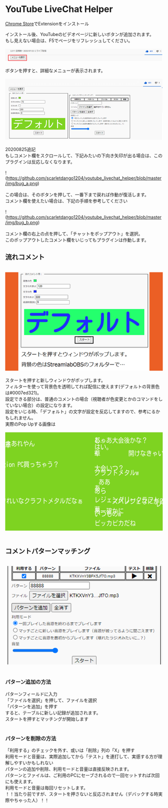 # YouTube LiveChat Helper

[Chrome Store](https://chrome.google.com/webstore/detail/youtube-livechat-helper/dihhkdapcdefppaikipkkcfnaieagnmm)でExtensionをインストール

インストール後、YouTubeのビデオページに新しいボタンが追加されます。<br>
もし見えない場合は、F5でページをリフレッシュしてください。<br>
<br>![button](https://github.com/scarletdango1204/youtube_livechat_helper/blob/master/img/troggle.png)<br><br>
ボタンを押すと、詳細なメニューが表示されます。<br>
<br>![button](https://github.com/scarletdango1204/youtube_livechat_helper/blob/master/img/troggle_b.png)<br><br>
20200825追記<br>
もしコメント欄をスクロールして、下記みたいの下向き矢印が出る場合は、このプラグインは反応しなくなります。<br>
<br>!(https://github.com/scarletdango1204/youtube_livechat_helper/blob/master/img/bug_a.png)<br><br>
この場合は、そのボタンを押して、一番下まで戻れば作動が復活します。<br>
コメント欄を使えたい場合は、下記の手順を参考してください<br>
<br>!(https://github.com/scarletdango1204/youtube_livechat_helper/blob/master/img/bug_b.png)<br><br>
コメント欄の右上の点を押して、「チャットをポップアウト」を選択。<br>
このポップアウトしたコメント欄をいじってもプラグインは作動します。<br>

## 流れコメント
<br>![flowComment](https://github.com/scarletdango1204/youtube_livechat_helper/blob/master/img/set_commet.png)<br><br>
スタートを押すと新しウィンドウがポップします。<br>
フィルターを使って背景色を透明してれば配信に使えます(デフォルトの背景色は#0007ed321)。<br>
設定できる部分は、普通のコメントの場合（視聴者が色変更とかのコマンドをしていない場合）の設定になります。<br>
設定をいじる時、「デフォルト」の文字が設定を反応してますので、参考にるかもしれません。<br>
実際のPop Upする画像は<br>
<br>![flowComment](https://github.com/scarletdango1204/youtube_livechat_helper/blob/master/img/description_2.png)<br><br>

## コメントパターンマッチング
<br>![flowComment](https://github.com/scarletdango1204/youtube_livechat_helper/blob/master/img/set_pattern.png)<br><br>
### パターン追加の方法
パターンフィールドに入力<br>
「ファイルを選択」を押して、ファイルを選択<br>
「パターンを追加」を押す<br>
すると、テーブルに新しい記録が追加されます。<br>
スタートを押すとマッチングが開始します<br><br>

### パターンを削除の方法
「利用する」のチェックを外す、或いは「削除」列の「X」を押す<br>
利用モードと音量は、実際追加してから「テスト」を連打して、実感する方が理解しやすいかもしれない<br>
パターンの追加や削除、利用モードと音量は直接反映されます。<br>
パターンとファイルは、ご利用のPCにセーブされるので一回セットすれば次回にも使えます。<br>
利用モードと音量は毎回リセットします。<br>
！！当たり前ですが、スタートを押さないと反応されません（デバックする時実際やちゃった人）！！
